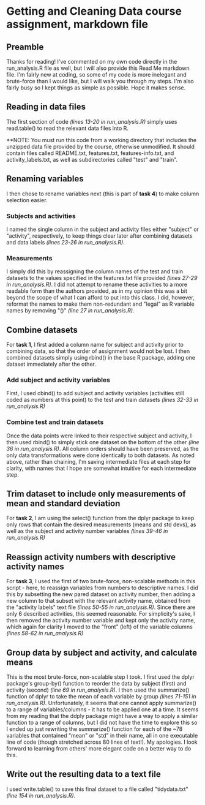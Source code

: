 # Getting and Cleaning Data course assignment, markdown file

## Preamble

Thanks for reading! I've commented on my own code directly in the run_analysis.R file as well, but I will also provide this Read Me markdown file. I'm fairly new at coding, so some of my code is more inelegant and brute-force than I would like, but I will walk you through my steps. I'm also fairly busy so I kept things as simple as possible. Hope it makes sense. 


## Reading in data files

The first section of code *(lines 13-20 in run_analysis.R)* simply uses read.table() to read the relevant data files into R.

**NOTE: You must run this code from a working directory that includes the unzipped data file provided by the course, otherwise unmodified. It should contain files called README.txt, features.txt, features-info.txt, and activity_labels.txt, as well as subdirectories called "test" and "train". 


## Renaming variables

I then chose to rename variables next (this is part of **task 4**) to make column selection easier.

### Subjects and activities

I named the single column in the subject and activity files either "subject" or "activity", respectively, to keep things clear later after combining datasets and data labels *(lines 23-26 in run_analysis.R)*.

### Measurements

I simply did this by reassigning the column names of the test and train datasets to the values specified in the features.txt file provided *(lines 27-29 in run_analysis.R)*. I did not attempt to rename these activities to a more readable form than the authors provided, as in my opinion this was a bit beyond the scope of what I can afford to put into this class. I did, however, reformat the names to make them non-redundant and "legal" as R variable names by removing "()" *(line 27 in run_analysis.R)*.


## Combine datasets

For **task 1**, I first added a column name for subject and activity prior to combining data, so that the order of assignment would not be lost. I then combined datasets simply using rbind() in the base R package, adding one dataset immediately after the other.

### Add subject and activity variables

First, I used cbind() to add subject and activity variables (activities still coded as numbers at this point) to the test and train datasets *(lines 32-33 in run_analysis.R)*

### Combine test and train datasets

Once the data points were linked to their respective subject and activity, I then used rbind() to simply stick one dataset on the bottom of the other *(line 36 in run_analysis.R)*. All column orders should have been preserved, as the only data transformations were done identically to both datasets. As noted above, rather than chaining, I'm saving intermediate files at each step for clarity, with names that I hope are somewhat intuitive for each intermediate step. 


## Trim dataset to include only measurements of mean and standard deviation

For **task 2**, I am using the select() function from the dplyr package to keep only rows that contain the desired measurements (means and std devs), as well as the subject and activity number variables *(lines 39-46 in run_analysis.R)*


## Reassign activity numbers with descriptive activity names

For **task 3**, I used the first of two brute-force, non-scalable methods in this script - here, to reassign variables from numbers to descriptive names. I did this by subsetting the new pared dataset on activity number, then adding a new column to that subset with the relevant activity name, obtained from the "activity labels" text file *(lines 50-55 in run_analysis.R)*. Since there are only 6 described activities, this seemed reasonable. For simplicity's sake, I then removed the activity number variable and kept only the activity name, which again for clarity I moved to the "front" (left) of the variable columns *(lines 58-62 in run_analysis.R)*


## Group data by subject and activity, and calculate means

This is the most brute-force, non-scalable step I took. I first used the dplyr package's group-by() function to reorder the data by subject (first) and activity (second) *(line 69 in run_analysis.R)*. I then used the summarize() function of dplyr to take the mean of each variable by group *(lines 71-151 in run_analysis.R)*. Unfortunately, it seems that one cannot apply summarize() to a range of variables/columns - it has to be applied one at a time. It seems from my reading that the ddply package might have a way to apply a similar function to a range of columns, but I did not have the time to explore this so I ended up just rewriting the summarize() function for each of the ~78 variables that contained "mean" or "std" in their name, all in one executable line of code (though stretched across 80 lines of text!). My apologies. I look forward to learning from others' more elegant code on a better way to do this. 


## Write out the resulting data to a text file

I used write.table() to save this final dataset to a file called "tidydata.txt" *(line 154 in run_analysis.R)*. 
